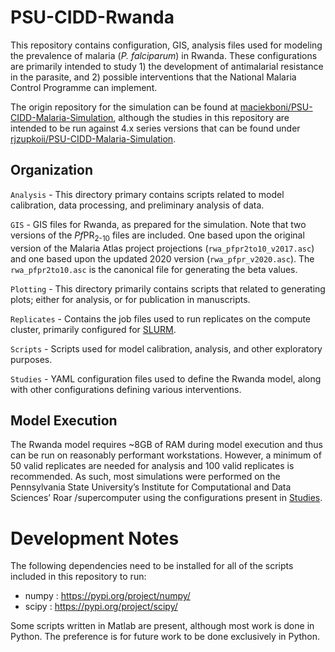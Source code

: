 # PSU-CIDD-Rwanda

This repository contains configuration, GIS, analysis files used for modeling the prevalence of malaria (*P. falciparum*) in Rwanda. These configurations are primarily intended to study 1) the development of antimalarial resistance in the parasite, and 2) possible interventions that the National Malaria Control Programme can implement.

The origin repository for the simulation can be found at [maciekboni/PSU-CIDD-Malaria-Simulation](https://github.com/maciekboni/PSU-CIDD-Malaria-Simulation), although the studies in this repository are intended to be run against 4.x series versions that can be found under [rjzupkoii/PSU-CIDD-Malaria-Simulation](https://github.com/rjzupkoii/PSU-CIDD-Malaria-Simulation).

## Organization

`Analysis` - This directory primary contains scripts related to model calibration, data processing, and preliminary analysis of data.

`GIS` - GIS files for Rwanda, as prepared for the simulation. Note that two versions of the *Pf*PR<sub>2-10</sub> files are included. One based upon the original version of the Malaria Atlas project projections (`rwa_pfpr2to10_v2017.asc`) and one based upon the updated 2020 version (`rwa_pfpr_v2020.asc`). The `rwa_pfpr2to10.asc` is the canonical file for generating the beta values.

`Plotting` - This directory primarily contains scripts that related to generating plots; either for analysis, or for publication in manuscripts.

`Replicates` - Contains the job files used to run replicates on the compute cluster, primarily configured for [SLURM](https://www.schedmd.com/).

`Scripts` - Scripts used for model calibration, analysis, and other exploratory purposes.

`Studies` - YAML configuration files used to define the Rwanda model, along with other configurations defining various interventions.

## Model Execution

The Rwanda model requires ~8GB of RAM during model execution and thus can be run on reasonably performant workstations. However, a minimum of 50 valid replicates are needed for analysis and 100 valid replicates is recommended. As such, most simulations were performed on the Pennsylvania State University’s Institute for Computational and Data Sciences’ Roar /supercomputer using the configurations present in [Studies](Studies/).

# Development Notes

The following dependencies need to be installed for all of the scripts included in this repository to run:

- numpy : https://pypi.org/project/numpy/
- scipy : https://pypi.org/project/scipy/

Some scripts written in Matlab are present, although most work is done in Python. The preference is for future work to be done exclusively in Python.
